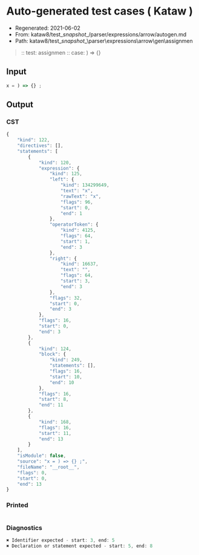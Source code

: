 # Auto-generated test cases ( Kataw )
- Regenerated: 2021-06-02
- From: kataw8/test\__snapshot__/parser/expressions/arrow/autogen.md
- Path: kataw8/test\__snapshot__\parser\expressions\arrow\gen\assignmen
> :: test: assignmen
> :: case: ) => {}
## Input

`````js
x = ) => {} ;
`````
## Output

### CST

```javascript
{
    "kind": 122,
    "directives": [],
    "statements": [
        {
            "kind": 120,
            "expression": {
                "kind": 125,
                "left": {
                    "kind": 134299649,
                    "text": "x",
                    "rawText": "x",
                    "flags": 96,
                    "start": 0,
                    "end": 1
                },
                "operatorToken": {
                    "kind": 4125,
                    "flags": 64,
                    "start": 1,
                    "end": 3
                },
                "right": {
                    "kind": 16637,
                    "text": "",
                    "flags": 64,
                    "start": 3,
                    "end": 3
                },
                "flags": 32,
                "start": 0,
                "end": 3
            },
            "flags": 16,
            "start": 0,
            "end": 3
        },
        {
            "kind": 124,
            "block": {
                "kind": 249,
                "statements": [],
                "flags": 16,
                "start": 10,
                "end": 10
            },
            "flags": 16,
            "start": 8,
            "end": 11
        },
        {
            "kind": 168,
            "flags": 16,
            "start": 11,
            "end": 13
        }
    ],
    "isModule": false,
    "source": "x = ) => {} ;",
    "fileName": "__root__",
    "flags": 0,
    "start": 0,
    "end": 13
}
```

### Printed

```javascript

```

### Diagnostics

```javascript
✖ Identifier expected - start: 3, end: 5
✖ Declaration or statement expected - start: 5, end: 8

```

